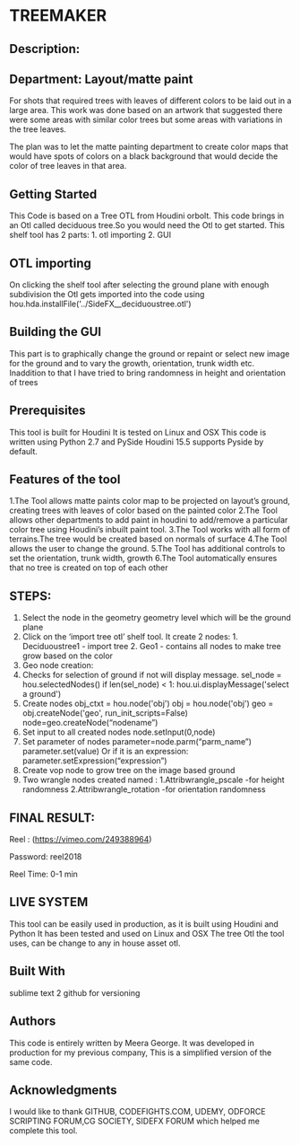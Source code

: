 # TREEMAKER

## Description:

## Department: Layout/matte paint

For shots that required trees with leaves of different colors to be laid out in a large area. This work was done based on an artwork that suggested there were some areas with similar color trees but some areas with variations in the tree leaves.

The plan was to let the matte painting department to create color maps that would have spots of colors on a black background that would decide the color of tree leaves in that area.


## Getting Started
This Code is based on a Tree OTL from Houdini orbolt.
This code brings in an Otl called deciduous tree.So you would need the Otl to get started.
This shelf tool has 2 parts:
		1. otl importing
		2. GUI

## OTL importing
On clicking the shelf tool after selecting the ground plane with enough subdivision the Otl gets imported into the code using
hou.hda.installFile('../SideFX__deciduoustree.otl')

## Building the GUI
This part is to graphically change the ground or repaint or select new image for the ground and to vary the growth, orientation, trunk width etc.
Inaddition to that I have tried to bring randomness in height and orientation of trees

    
## Prerequisites
This tool is built for Houdini
It is tested on Linux and OSX
This code is written using Python 2.7 and PySide
Houdini 15.5 supports Pyside by default.



## Features of the tool

1.The Tool allows matte paints color map to be projected 
  on layout’s ground, creating trees with leaves of color based on the painted color
2.The Tool allows other departments to add paint in houdini to 
  add/remove a particular color tree using Houdini’s inbuilt paint tool.
3.The Tool works with all form of terrains.The tree would be created based on normals 
  of surface
4.The Tool allows the user to change the ground.
5.The Tool has additional controls to set the orientation, trunk width, growth
6.The Tool automatically ensures that no tree is created on top of each other

## STEPS:

1. Select the node in the geometry geometry level which will be the ground plane
2. Click on the ‘import tree otl’ shelf tool. It create 2 nodes: 
				1. Deciduoustree1 - import tree 
				2. Geo1 - contains all nodes to make tree grow based on the color 
3. Geo node creation:
4. Checks for selection of ground if not will display message.
		sel_node = hou.selectedNodes()
		if len(sel_node) < 1:
   			 hou.ui.displayMessage('select a ground')
5. Create nodes 
		obj_ctxt = hou.node('obj')
   		obj = hou.node('obj')
    		geo = obj.createNode('geo', run_init_scripts=False)
		node=geo.createNode(“nodename”)
6. Set input to all created nodes
		node.setInput(0,node)
7. Set parameter of nodes
		parameter=node.parm(“parm_name”)
		parameter.set(value)
	Or if it is an expression:
		parameter.setExpression(“expression”)
8. Create vop node to grow tree on the image based ground 
9. Two wrangle nodes created named :
				1.Attribwrangle_pscale -for height randomness
				2.Attribwrangle_rotation -for orientation randomness




## FINAL RESULT:

Reel : (https://vimeo.com/249388964)

Password: reel2018

Reel Time: 0-1 min


## LIVE SYSTEM
This tool can be easily used in production, as it is built using Houdini and Python
It has been tested and used on Linux and OSX
The tree Otl the tool uses, can be change to any in house asset otl. 

## Built With
sublime text 2
github for versioning

## Authors
This code is entirely written by Meera George.
It was developed in production for my previous company,
This is a simplified version of the same code.

## Acknowledgments
I would like to thank
GITHUB, CODEFIGHTS.COM, UDEMY, ODFORCE SCRIPTING FORUM,CG SOCIETY,
SIDEFX FORUM which helped me complete this tool.


